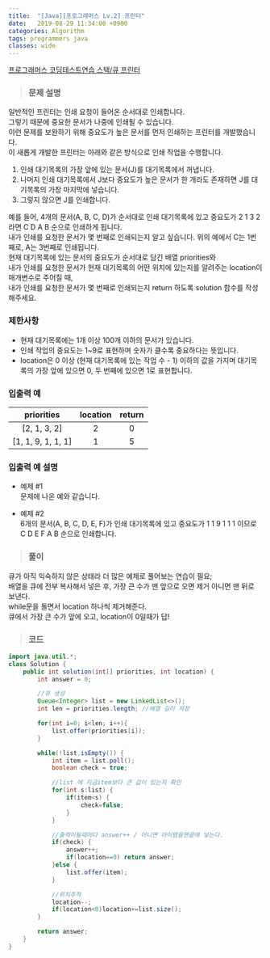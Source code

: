 ```yaml
---
title:  "[Java][프로그래머스 Lv.2] 프린터"
date:   2019-08-29 11:34:00 +0900
categories: Algorithm
tags: programmers java
classes: wide
---
```


[프로그래머스 코딩테스트연습 스택/큐 프린터](https://programmers.co.kr/learn/courses/30/lessons/42587)  

>### 문제 설명  


  일반적인 프린터는 인쇄 요청이 들어온 순서대로 인쇄합니다.  
  그렇기 때문에 중요한 문서가 나중에 인쇄될 수 있습니다.  
  이런 문제를 보완하기 위해 중요도가 높은 문서를 먼저 인쇄하는 프린터를 개발했습니다.  
  이 새롭게 개발한 프린터는 아래와 같은 방식으로 인쇄 작업을 수행합니다.  

1. 인쇄 대기목록의 가장 앞에 있는 문서(J)를 대기목록에서 꺼냅니다.
2. 나머지 인쇄 대기목록에서 J보다 중요도가 높은 문서가 한 개라도 존재하면 J를 대기목록의 가장 마지막에 넣습니다.
3. 그렇지 않으면 J를 인쇄합니다.

예를 들어, 4개의 문서(A, B, C, D)가 순서대로 인쇄 대기목록에 있고 중요도가 2 1 3 2 라면 C D A B 순으로 인쇄하게 됩니다.  
내가 인쇄를 요청한 문서가 몇 번째로 인쇄되는지 알고 싶습니다. 위의 예에서 C는 1번째로, A는 3번째로 인쇄됩니다.  
현재 대기목록에 있는 문서의 중요도가 순서대로 담긴 배열 priorities와   
내가 인쇄를 요청한 문서가 현재 대기목록의 어떤 위치에 있는지를 알려주는 location이 매개변수로 주어질 때,  
내가 인쇄를 요청한 문서가 몇 번째로 인쇄되는지 return 하도록 solution 함수를 작성해주세요.  


### 제한사항  

- 현재 대기목록에는 1개 이상 100개 이하의 문서가 있습니다.
- 인쇄 작업의 중요도는 1~9로 표현하며 숫자가 클수록 중요하다는 뜻입니다.
- location은 0 이상 (현재 대기목록에 있는 작업 수 - 1) 이하의 값을 가지며 대기목록의 가장 앞에 있으면 0, 두 번째에 있으면 1로 표현합니다.


### 입출력 예  

| priorities 	| location 	| return 	|
|:------------------:	|:--------:	|:------:	|
| [2, 1, 3, 2] 	| 2 	| 0 	|
| [1, 1, 9, 1, 1, 1] 	| 1 	| 5 	|


### 입출력 예 설명  


- 예제 #1  
문제에 나온 예와 같습니다.  


- 예제 #2  
6개의 문서(A, B, C, D, E, F)가 인쇄 대기목록에 있고 중요도가 1 1 9 1 1 1 이므로 C D E F A B 순으로 인쇄합니다.  

>### 풀이  

큐가 아직 익숙하지 않은 상태라 더 많은 예제로 풀어보는 연습이 필요;  
배열을 큐에 전부 복사해서 넣은 후, 가장 큰 수가 맨 앞으로 오면 제거 아니면 맨 뒤로 보낸다.  
while문을 돌면서 location 하나씩 제거해준다.  
큐에서 가장 큰 수가 앞에 오고, location이 0일때가 답!  


>### 코드  


```java
import java.util.*;
class Solution {
    public int solution(int[] priorities, int location) {
        int answer = 0;

        //큐 생성
        Queue<Integer> list = new LinkedList<>();
        int len = priorities.length; //배열 길이 저장

        for(int i=0; i<len; i++){
            list.offer(priorities[i]);
        }

        while(!list.isEmpty()) {
            int item = list.poll();
            boolean check = true;

            //list 에 지금item보다 큰 값이 있는지 확인
            for(int s:list) {
                if(item<s) {
                    check=false;
                }
            }

            //출력이될때마다 answer++ / 아니면 아이템을맨끝에 넣는다.
            if(check) {
                answer++;
                if(location==0) return answer;
            }else {
                list.offer(item);
            }

            //위치추적
            location--;
            if(location<0)location+=list.size();
        }

        return answer;
    }
}
```
